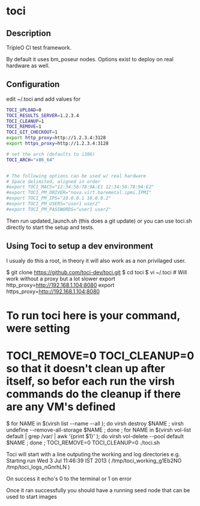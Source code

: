 toci
====


Description
-----------

TripleO CI test framework.

By default it uses bm_poseur nodes. Options exist to deploy on real hardware as well.

Configuration
-------------

edit ~/.toci and add values for
```bash
TOCI_UPLOAD=0
TOCI_RESULTS_SERVER=1.2.3.4
TOCI_CLEANUP=1
TOCI_REMOVE=1
TOCI_GIT_CHECKOUT=1
export http_proxy=http://1.2.3.4:3128
export https_proxy=http://1.2.3.4:3128

# set the arch (defaults to i386)
TOCI_ARCH="x86_64"


# The following options can be used w/ real hardware
# Space delimited, aligned in order
#export TOCI_MACS="12:34:56:78:9A:E1 12:34:56:78:9A:E2"
#export TOCI_PM_DRIVER="nova.virt.baremetal.ipmi.IPMI"
#export TOCI_PM_IPS="10.0.0.1 10.0.0.2"
#export TOCI_PM_USERS="user1 user2"
#export TOCI_PM_PASSWORDS="user1 user2"
```

Then run updated_launch.sh (this does a git update) or you can use toci.sh
directly to start the setup and tests.

Using Toci to setup a dev environment
-------------------------------------

I usualy do this a root, in theory it will also work as a non privilaged user.

$ git clone https://github.com/toci-dev/toci.git
$ cd toci
$ vi ~/.toci # Will work without a proxy but a lot slower
export http_proxy=http://192.168.1.104:8080
export https_proxy=http://192.168.1.104:8080

# To run toci here is your command, were setting
# TOCI_REMOVE=0 TOCI_CLEANUP=0 so that it doesn't clean up after itself, so befor each run the virsh commands do the cleanup if there are any VM's defined
$ for NAME in $(virsh list --name --all ); do virsh destroy $NAME ; virsh undefine --remove-all-storage $NAME ; done ; for NAME in $(virsh vol-list default | grep /var/ | awk '{print $1}' ); do virsh vol-delete --pool default $NAME ; done ; TOCI_REMOVE=0 TOCI_CLEANUP=0 ./toci.sh

Toci will start with a line outputing the working and log directories e.g.
Starting run Wed  3 Jul 11:46:39 IST 2013 ( /tmp/toci_working_g1Eb2NO /tmp/toci_logs_nGnrhLN )

On success it echo's 0 to the terminal or 1 on error

Once it ran successfully you should have a running seed node that can be used to start images
